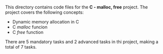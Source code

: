 This directory contains code files for the **C - malloc, free** project. The project covers the following concepts:
- Dynamic memory allocation in C
- C *malloc* funcion
- C *free* function

There are 5 mandatory tasks and 2 advanced tasks in thi project, making a total of 7 tasks.
